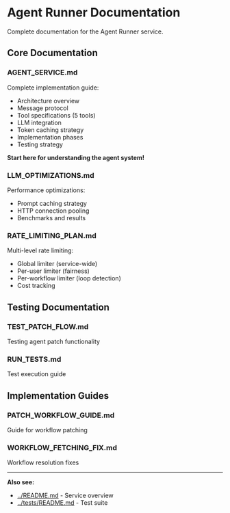 # Agent Runner Documentation

Complete documentation for the Agent Runner service.

## Core Documentation

### AGENT_SERVICE.md
Complete implementation guide:
- Architecture overview
- Message protocol
- Tool specifications (5 tools)
- LLM integration
- Token caching strategy
- Implementation phases
- Testing strategy

**Start here for understanding the agent system!**

### LLM_OPTIMIZATIONS.md
Performance optimizations:
- Prompt caching strategy
- HTTP connection pooling
- Benchmarks and results

### RATE_LIMITING_PLAN.md
Multi-level rate limiting:
- Global limiter (service-wide)
- Per-user limiter (fairness)
- Per-workflow limiter (loop detection)
- Cost tracking

## Testing Documentation

### TEST_PATCH_FLOW.md
Testing agent patch functionality

### RUN_TESTS.md
Test execution guide

## Implementation Guides

### PATCH_WORKFLOW_GUIDE.md
Guide for workflow patching

### WORKFLOW_FETCHING_FIX.md
Workflow resolution fixes

---

**Also see:**
- [../README.md](../README.md) - Service overview
- [../tests/README.md](../tests/README.md) - Test suite
